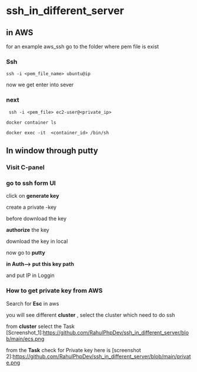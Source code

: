 # ssh_in_different_server


## in AWS

for an example aws_ssh
go to the folder where pem file is exist

### Ssh

```
ssh -i <pem_file_name> ubuntu@ip
```

now we get enter into sever

### next

```
 ssh -i <pem_file> ec2-user@<private_ip>
```
```
docker container ls
```

```
docker exec -it  <container_id> /bin/sh

```






## In window through putty 


### Visit C-panel 


### go to ssh form UI

click on  __generate key__

create a private -key

before download the key

__authorize__ the key

 download the key in local

now go to __putty__ 

**in Auth--> put this key path**


and put IP in Loggin

### How to get private key from AWS

Search for __Esc__ in aws

you will see different __cluster__ , select the cluster which need to do ssh

from __cluster__ select the Task [Screenshot_1]:https://github.com/RahulPhpDev/ssh_in_different_server/blob/main/ecs.png

from the __Task__ check for Private key here is [screenshot 2]:https://github.com/RahulPhpDev/ssh_in_different_server/blob/main/private.png


